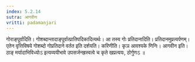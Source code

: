```yaml
---
index: 5.2.14
sutra: आगवीनः
vritti: padamanjari
---
```


 गोराङ्पूर्वादिति। गोशब्दान्तादाङ्पूर्वात्प्रातिपदिकादित्यर्थः। आ तस्य गोः प्रतिदानादिति। प्रतिदानमुप्रत्यर्पणम्। एतेन वृत्तिविषये गोशब्दो गोप्रतिदाने वर्तत इति दर्शयति। करिणीति। कृञ आवश्यके णिनिः। आगवीन इति। ठाङ् मर्यादाभिविध्योःऽ इत्यव्ययीभावे उपसर्जनह्रस्वत्वे च कृते खप्रत्ययः, ठोर्गुणःऽ ॥